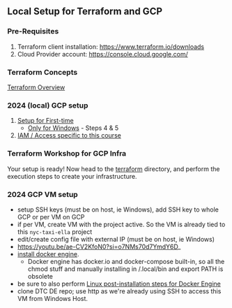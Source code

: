 ## Local Setup for Terraform and GCP

### Pre-Requisites
1. Terraform client installation: https://www.terraform.io/downloads
2. Cloud Provider account: https://console.cloud.google.com/ 


### Terraform Concepts
[Terraform Overview](1_terraform_overview.md)

### 2024 (local) GCP setup

1. [Setup for First-time](2_gcp_overview.md#initial-setup)
    * [Only for Windows](windows.md) - Steps 4 & 5
2. [IAM / Access specific to this course](2_gcp_overview.md#setup-for-access)


### Terraform Workshop for GCP Infra
Your setup is ready!
Now head to the [terraform](terraform) directory, and perform the execution steps to create your infrastructure.


### 2024 GCP VM setup

- setup SSH keys (must be on host, ie Windows), add SSH key to whole GCP or per VM on GCP
- if per VM, create VM with the project active. So the VM is already tied to this `nyc-taxi-ella` project
- edit/create config file with external IP (must be on host, ie Windows)
- https://youtu.be/ae-CV2KfoN0?si=o7NMs70d7YmdY6D_
- [install docker engine](https://docs.docker.com/engine/install/ubuntu/#install-using-the-repository). 
  - Docker engine has docker.io and docker-compose built-in, so all the chmod stuff and manually installing in /.local/bin and export PATH is obsolete
- be sure to also perform [Linux post-installation steps for Docker Engine](https://docs.docker.com/engine/install/linux-postinstall/)
- clone DTC DE repo; use http as we're already using SSH to access this VM from Windows Host. 
